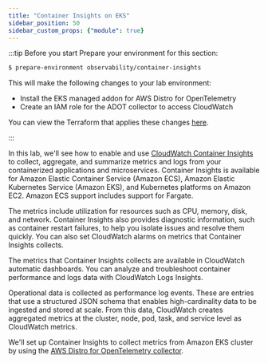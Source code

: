 ```yaml
---
title: "Container Insights on EKS"
sidebar_position: 50
sidebar_custom_props: {"module": true}
---
```


:::tip Before you start
Prepare your environment for this section:

```bash timeout=300 wait=30
$ prepare-environment observability/container-insights
```

This will make the following changes to your lab environment:
- Install the EKS managed addon for AWS Distro for OpenTelemetry
- Create an IAM role for the ADOT collector to access CloudWatch

You can view the Terraform that applies these changes [here](https://github.com/VAR::MANIFESTS_OWNER/VAR::MANIFESTS_REPOSITORY/tree/VAR::MANIFESTS_REF/manifests/modules/observability/container-insights/.workshop).

:::

In this lab, we'll see how to enable and use [CloudWatch Container Insights](https://docs.aws.amazon.com/AmazonCloudWatch/latest/monitoring/ContainerInsights.html) to collect, aggregate, and summarize metrics and logs from your containerized applications and microservices. Container Insights is available for Amazon Elastic Container Service (Amazon ECS), Amazon Elastic Kubernetes Service (Amazon EKS), and Kubernetes platforms on Amazon EC2. Amazon ECS support includes support for Fargate.

The metrics include utilization for resources such as CPU, memory, disk, and network. Container Insights also provides diagnostic information, such as container restart failures, to help you isolate issues and resolve them quickly. You can also set CloudWatch alarms on metrics that Container Insights collects.

The metrics that Container Insights collects are available in CloudWatch automatic dashboards. You can analyze and troubleshoot container performance and logs data with CloudWatch Logs Insights.

Operational data is collected as performance log events. These are entries that use a structured JSON schema that enables high-cardinality data to be ingested and stored at scale. From this data, CloudWatch creates aggregated metrics at the cluster, node, pod, task, and service level as CloudWatch metrics.

We'll set up Container Insights to collect metrics from Amazon EKS cluster by using the [AWS Distro for OpenTelemetry collector](https://aws-otel.github.io/).

